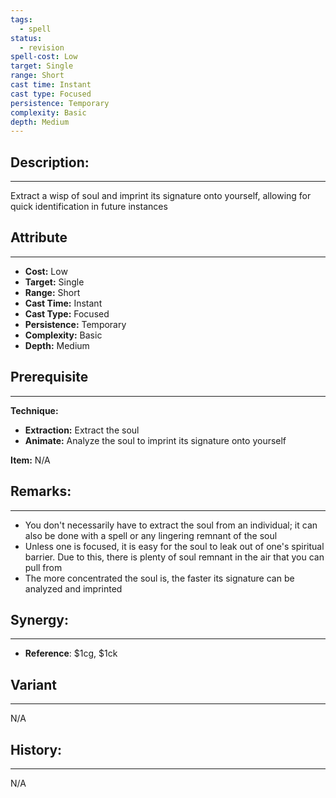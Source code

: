 ```yaml
---
tags:
  - spell
status:
  - revision
spell-cost: Low
target: Single
range: Short
cast time: Instant
cast type: Focused
persistence: Temporary
complexity: Basic
depth: Medium
---
```

## Description:  
---  
Extract a wisp of soul and imprint its signature onto yourself, allowing for quick identification in future instances  
  
## Attribute  
___  
- __Cost:__ Low  
- __Target:__ Single  
- __Range:__ Short  
- __Cast Time:__ Instant  
- __Cast Type:__ Focused  
- __Persistence:__ Temporary  
- __Complexity:__ Basic  
- __Depth:__ Medium  
  
## Prerequisite  
___  
  
__Technique:__  
  
- __Extraction:__ Extract the soul  
- __Animate:__ Analyze the soul to imprint its signature onto yourself  
  
__Item:__ N/A  
  
## Remarks:  
___  
- You don't necessarily have to extract the soul from an individual; it can also be done with a spell or any lingering remnant of the soul  
- Unless one is focused, it is easy for the soul to leak out of one's spiritual barrier. Due to this, there is plenty of soul remnant in the air that you can pull from  
- The more concentrated the soul is, the faster its signature can be analyzed and imprinted  
  
## Synergy:  
___  
- __Reference__: $1cg, $1ck  
## Variant  
___  
N/A  
  
## History:  
___  
N/A